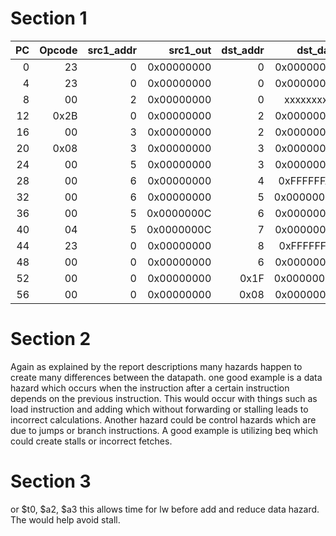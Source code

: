 # Section 1
| PC | Opcode | src1_addr | src1_out   |dst_addr | dst_data   |
|---:|-------:|----------:|-----------:|--------:|-----------:|
| 0  |  23    |     0     | 0x00000000 |  0      | 0x00000000 |
| 4  |  23    |     0     | 0x00000000 |  0      | 0x00000000 |
| 8  |  00    |     2     | 0x00000000 |  0      |  xxxxxxxxxx|
|12  | 0x2B   |     0     | 0x00000000 |  2      | 0x00000056 |
|16  |  00    |     3     | 0x00000000 |  2      | 0x00000056 |
|20  | 0x08   |     3     | 0x00000000 |  3      | 0x00000000 |
|24  | 00     |     5     | 0x00000000 |  3      | 0x00000084 |
|28  | 00     |     6     | 0x00000000 |  4      | 0xFFFFFFAA |
|32  | 00     |     6     | 0x00000000 |  5      | 0x0000000C |
|36  | 00     |     5     | 0x0000000C |  6      | 0x00000000 |
|40  | 04     |     5     | 0x0000000C |  7      | 0x00000056 | 
|44  | 23     |     0     |0x00000000  |  8      | 0xFFFFFFA9 |
|48  | 00     |     0     |0x00000000  |  6      | 0x00000000 |
|52  | 00     |     0     |0x00000000  | 0x1F    | 0x0000000C |
 56  | 00     |     0     |0x00000000  | 0x08    | 0x00000000 | 


 # Section 2 

 Again as explained by the report descriptions many hazards happen to create many differences between the datapath. one good example is a data hazard which occurs when the instruction after a certain instruction depends on the previous instruction. This would occur with things such as load instruction and adding which without forwarding or stalling leads to incorrect calculations. Another hazard could be control hazards which are due to jumps or branch instructions. A good example is utilizing beq which could create stalls or incorrect fetches.

 # Section 3
  or $t0, $a2, $a3  this allows time for lw before add and reduce data hazard. The would help avoid stall.